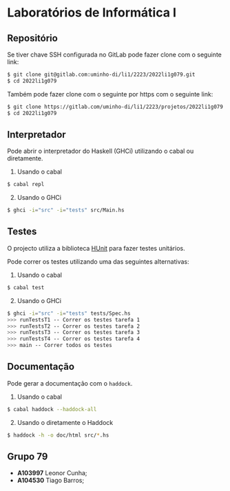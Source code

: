 # Laboratórios de Informática I

## Repositório

Se tiver chave SSH configurada no GitLab pode fazer clone com o seguinte link:

```bash
$ git clone git@gitlab.com:uminho-di/li1/2223/2022li1g079.git
$ cd 2022li1g079
```

Também pode fazer clone com o seguinte por https com o seguinte link:

```bash
$ git clone https://gitlab.com/uminho-di/li1/2223/projetos/2022li1g079.git
$ cd 2022li1g079
```

## Interpretador

Pode abrir o interpretador do Haskell (GHCi) utilizando o cabal ou diretamente.

1. Usando o cabal

```bash
$ cabal repl
```

2. Usando o GHCi

```bash
$ ghci -i="src" -i="tests" src/Main.hs
```

## Testes

O projecto utiliza a biblioteca [HUnit](https://hackage.haskell.org/package/HUnit) para fazer testes unitários.

Pode correr os testes utilizando uma das seguintes alternativas:

1. Usando o cabal

```bash
$ cabal test
```

2. Usando o GHCi

```bash
$ ghci -i="src" -i="tests" tests/Spec.hs
>>> runTestsT1 -- Correr os testes tarefa 1
>>> runTestsT2 -- Correr os testes tarefa 2
>>> runTestsT3 -- Correr os testes tarefa 3
>>> runTestsT4 -- Correr os testes tarefa 4
>>> main -- Correr todos os testes
```

## Documentação

Pode gerar a documentação com o `haddock`.

1. Usando o cabal

```bash
$ cabal haddock --haddock-all
```

2. Usando o diretamente o Haddock

```bash
$ haddock -h -o doc/html src/*.hs
```

## Grupo 79

- **A103997** Leonor Cunha;
- **A104530** Tiago Barros;
